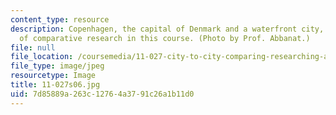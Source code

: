 ```yaml
---
content_type: resource
description: Copenhagen, the capital of Denmark and a waterfront city, is the subject
  of comparative research in this course. (Photo by Prof. Abbanat.)
file: null
file_location: /coursemedia/11-027-city-to-city-comparing-researching-and-writing-about-cities-spring-2006/7d85889a263c12764a3791c26a1b11d0_11-027s06.jpg
file_type: image/jpeg
resourcetype: Image
title: 11-027s06.jpg
uid: 7d85889a-263c-1276-4a37-91c26a1b11d0
---
```

